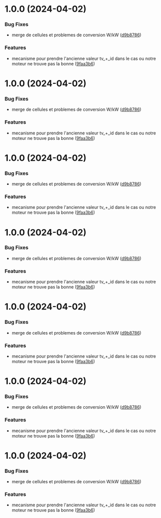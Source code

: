 # 1.0.0 (2024-04-02)

### Bug Fixes

- merge de cellules et problemes de conversion W/kW ([d9b8786](https://github.com/RedFroggy/Open3CL/commit/d9b87867a3926f31eae9dad47fe9c76132b2b710))

### Features

- mecanisme pour prendre l'ancienne valeur tv\_+_id dans le cas ou notre moteur ne trouve pas la bonne ([9faa3b6](https://github.com/RedFroggy/Open3CL/commit/9faa3b60e916b20e7407eae0012eb61b81649284))

# 1.0.0 (2024-04-02)

### Bug Fixes

- merge de cellules et problemes de conversion W/kW ([d9b8786](https://github.com/RedFroggy/Open3CL/commit/d9b87867a3926f31eae9dad47fe9c76132b2b710))

### Features

- mecanisme pour prendre l'ancienne valeur tv\_+_id dans le cas ou notre moteur ne trouve pas la bonne ([9faa3b6](https://github.com/RedFroggy/Open3CL/commit/9faa3b60e916b20e7407eae0012eb61b81649284))

# 1.0.0 (2024-04-02)

### Bug Fixes

- merge de cellules et problemes de conversion W/kW ([d9b8786](https://github.com/RedFroggy/Open3CL/commit/d9b87867a3926f31eae9dad47fe9c76132b2b710))

### Features

- mecanisme pour prendre l'ancienne valeur tv\_+_id dans le cas ou notre moteur ne trouve pas la bonne ([9faa3b6](https://github.com/RedFroggy/Open3CL/commit/9faa3b60e916b20e7407eae0012eb61b81649284))

# 1.0.0 (2024-04-02)

### Bug Fixes

- merge de cellules et problemes de conversion W/kW ([d9b8786](https://github.com/RedFroggy/Open3CL/commit/d9b87867a3926f31eae9dad47fe9c76132b2b710))

### Features

- mecanisme pour prendre l'ancienne valeur tv\_+_id dans le cas ou notre moteur ne trouve pas la bonne ([9faa3b6](https://github.com/RedFroggy/Open3CL/commit/9faa3b60e916b20e7407eae0012eb61b81649284))

# 1.0.0 (2024-04-02)

### Bug Fixes

- merge de cellules et problemes de conversion W/kW ([d9b8786](https://github.com/RedFroggy/Open3CL/commit/d9b87867a3926f31eae9dad47fe9c76132b2b710))

### Features

- mecanisme pour prendre l'ancienne valeur tv\_+_id dans le cas ou notre moteur ne trouve pas la bonne ([9faa3b6](https://github.com/RedFroggy/Open3CL/commit/9faa3b60e916b20e7407eae0012eb61b81649284))

# 1.0.0 (2024-04-02)

### Bug Fixes

- merge de cellules et problemes de conversion W/kW ([d9b8786](https://github.com/RedFroggy/Open3CL/commit/d9b87867a3926f31eae9dad47fe9c76132b2b710))

### Features

- mecanisme pour prendre l'ancienne valeur tv\_+_id dans le cas ou notre moteur ne trouve pas la bonne ([9faa3b6](https://github.com/RedFroggy/Open3CL/commit/9faa3b60e916b20e7407eae0012eb61b81649284))

# 1.0.0 (2024-04-02)

### Bug Fixes

- merge de cellules et problemes de conversion W/kW ([d9b8786](https://github.com/RedFroggy/Open3CL/commit/d9b87867a3926f31eae9dad47fe9c76132b2b710))

### Features

- mecanisme pour prendre l'ancienne valeur tv\_+_id dans le cas ou notre moteur ne trouve pas la bonne ([9faa3b6](https://github.com/RedFroggy/Open3CL/commit/9faa3b60e916b20e7407eae0012eb61b81649284))
